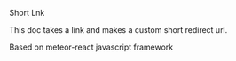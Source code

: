 Short Lnk

This doc takes a link and makes a custom short redirect url.

Based on meteor-react javascript framework
